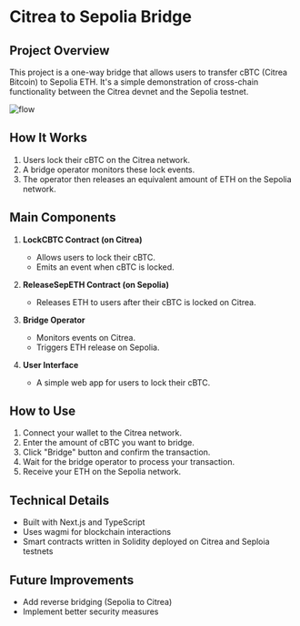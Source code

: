 # Citrea to Sepolia Bridge

## Project Overview

This project is a one-way bridge that allows users to transfer cBTC (Citrea Bitcoin) to Sepolia ETH. It's a simple demonstration of cross-chain functionality between the Citrea devnet and the Sepolia testnet.

![flow](https://github.com/user-attachments/assets/b58ec8a8-c51f-4b5e-a1c6-c016263773b7)

## How It Works

1. Users lock their cBTC on the Citrea network.
2. A bridge operator monitors these lock events.
3. The operator then releases an equivalent amount of ETH on the Sepolia network.

## Main Components

1. **LockCBTC Contract (on Citrea)**

   - Allows users to lock their cBTC.
   - Emits an event when cBTC is locked.

2. **ReleaseSepETH Contract (on Sepolia)**

   - Releases ETH to users after their cBTC is locked on Citrea.

3. **Bridge Operator**

   - Monitors events on Citrea.
   - Triggers ETH release on Sepolia.

4. **User Interface**
   - A simple web app for users to lock their cBTC.

## How to Use

1. Connect your wallet to the Citrea network.
2. Enter the amount of cBTC you want to bridge.
3. Click "Bridge" button and confirm the transaction.
4. Wait for the bridge operator to process your transaction.
5. Receive your ETH on the Sepolia network.

## Technical Details

- Built with Next.js and TypeScript
- Uses wagmi for blockchain interactions
- Smart contracts written in Solidity deployed on Citrea and Seploia testnets

## Future Improvements

- Add reverse bridging (Sepolia to Citrea)
- Implement better security measures
